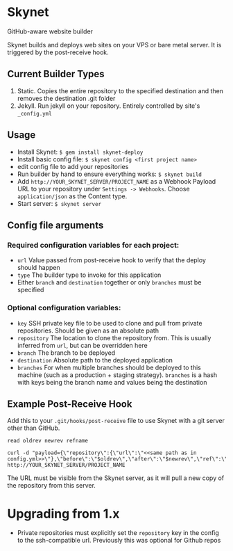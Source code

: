 Skynet
======

GitHub-aware website builder

Skynet builds and deploys web sites on your VPS or bare metal server. It is triggered by the post-receive hook.

Current Builder Types
---------------------

1. Static. Copies the entire repository to the specified destination and then
   removes the destination .git folder
1. Jekyll. Run jekyll on your repository. Entirely controlled by
   site's `_config.yml`

Usage
-----

* Install Skynet: `$ gem install skynet-deploy`
* Install basic config file: `$ skynet config <first project name>`
* edit config file to add your repositories
* Run builder by hand to ensure everything works: `$ skynet build`
* Add `http://YOUR_SKYNET_SERVER/PROJECT_NAME` as a Webhook Payload URL to your repository under
 `Settings -> Webhooks`. Choose `application/json` as the Content type.
* Start server: `$ skynet server`

Config file arguments
---------------------

### Required configuration variables for each project: ###
* `url` Value passed from post-receive hook to verify that the deploy
  should happen
* `type` The builder type to invoke for this application
* Either `branch` and `destination` together or only `branches` must be specified

### Optional configuration variables: ###
* `key` SSH private key file to be used to clone and pull from private
  repositories. Should be given as an absolute path
* `repository` The location to clone the repository from. This is
  usually inferred from `url`, but can be overridden here
* `branch` The branch to be deployed
* `destination` Absolute path to the deployed application
* `branches` For when multiple branches should be deployed to this
  machine (such as a production + staging strategy). `branches` is a
  hash with keys being the branch name and values being the destination

Example Post-Receive Hook
-------------------------

Add this to your `.git/hooks/post-receive` file to use Skynet with
a git server other than GitHub.

    read oldrev newrev refname

    curl -d "payload={\"repository\":{\"url\":\"<<same path as in config.yml>>\"},\"before\":\"$oldrev\",\"after\":\"$newrev\",\"ref\":\"$refname\"}" http://YOUR_SKYNET_SERVER/PROJECT_NAME

The URL must be visible from the Skynet server, as it will pull a new
copy of the repository from this server.

Upgrading from 1.x
==================

* Private repositories must explicitly set the `repository` key in the config to the ssh-compatible url. Previously this was optional for Github repos
